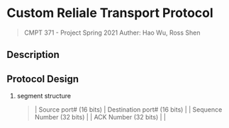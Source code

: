 # Custom Reliale Transport Protocol

> CMPT 371 - Project
> Spring 2021
> Auther: Hao Wu, Ross Shen

## Description

## Protocol Design

1. segment structure
   > | Source port# (16 bits) | Destination port# (16 bits) |
   > | Sequence Number (32 bits) |
   > | ACK Number (32 bits) |
   > | 